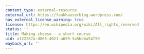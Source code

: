```yaml
---
content_type: external-resource
external_url: https://fankhauserblog.wordpress.com/
has_external_license_warning: true
license: https://en.wikipedia.org/wiki/All_rights_reserved
status: ''
title: Making cheese - a short course
uid: a122287a-d865-4021-a659-5a5bdba54f50
wayback_url: ''
---
```

